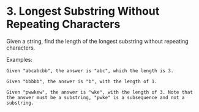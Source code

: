 # 3. Longest Substring Without Repeating Characters
Given a string, find the length of the longest substring without repeating characters.

Examples:
```$xslt
Given "abcabcbb", the answer is "abc", which the length is 3.

Given "bbbbb", the answer is "b", with the length of 1.

Given "pwwkew", the answer is "wke", with the length of 3. Note that the answer must be a substring, "pwke" is a subsequence and not a substring.
```
